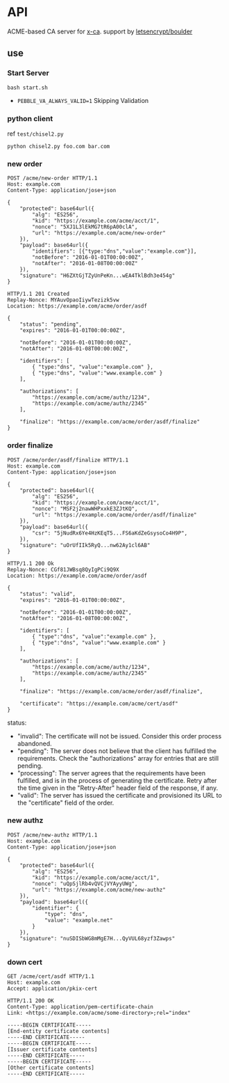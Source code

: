 # API

ACME-based CA server for [x-ca](https://github.com/x-ca/x-ca). support by [letsencrypt/boulder](https://github.com/letsencrypt/boulder)

## use

### Start Server

```
bash start.sh
```

- `PEBBLE_VA_ALWAYS_VALID=1` Skipping Validation

### python client

ref `test/chisel2.py`

```
python chisel2.py foo.com bar.com
```

### new order

```
POST /acme/new-order HTTP/1.1
Host: example.com
Content-Type: application/jose+json

{
    "protected": base64url({
        "alg": "ES256",
        "kid": "https://example.com/acme/acct/1",
        "nonce": "5XJ1L3lEkMG7tR6pA00clA",
        "url": "https://example.com/acme/new-order"
    }),
    "payload": base64url({
        "identifiers": [{"type:"dns","value":"example.com"}],
        "notBefore": "2016-01-01T00:00:00Z",
        "notAfter": "2016-01-08T00:00:00Z"
    }),
    "signature": "H6ZXtGjTZyUnPeKn...wEA4TklBdh3e454g"
}

HTTP/1.1 201 Created
Replay-Nonce: MYAuvOpaoIiywTezizk5vw
Location: https://example.com/acme/order/asdf

{
    "status": "pending",
    "expires": "2016-01-01T00:00:00Z",

    "notBefore": "2016-01-01T00:00:00Z",
    "notAfter": "2016-01-08T00:00:00Z",

    "identifiers": [
        { "type:"dns", "value":"example.com" },
        { "type:"dns", "value":"www.example.com" }
    ],

    "authorizations": [
        "https://example.com/acme/authz/1234",
        "https://example.com/acme/authz/2345"
    ],

    "finalize": "https://example.com/acme/order/asdf/finalize"
}
```

### order finalize

```
POST /acme/order/asdf/finalize HTTP/1.1
Host: example.com
Content-Type: application/jose+json

{
    "protected": base64url({
        "alg": "ES256",
        "kid": "https://example.com/acme/acct/1",
        "nonce": "MSF2j2nawWHPxxkE3ZJtKQ",
        "url": "https://example.com/acme/order/asdf/finalize"
    }),
    "payload": base64url({
        "csr": "5jNudRx6Ye4HzKEqT5...FS6aKdZeGsysoCo4H9P",
    }),
    "signature": "uOrUfIIk5RyQ...nw62Ay1cl6AB"
}

HTTP/1.1 200 Ok
Replay-Nonce: CGf81JWBsq8QyIgPCi9Q9X
Location: https://example.com/acme/order/asdf

{
    "status": "valid",
    "expires": "2016-01-01T00:00:00Z",

    "notBefore": "2016-01-01T00:00:00Z",
    "notAfter": "2016-01-08T00:00:00Z",
    
    "identifiers": [
        { "type":"dns", "value":"example.com" },
        { "type":"dns", "value":"www.example.com" }
    ],
    
    "authorizations": [
        "https://example.com/acme/authz/1234",
        "https://example.com/acme/authz/2345"
    ],
    
    "finalize": "https://example.com/acme/order/asdf/finalize",
    
    "certificate": "https://example.com/acme/cert/asdf"
}
```

status:
- "invalid": The certificate will not be issued.  Consider this order process abandoned.
- "pending": The server does not believe that the client has fulfilled the requirements.  Check the "authorizations" array for entries that are still pending.
- "processing": The server agrees that the requirements have been fulfilled, and is in the process of generating the certificate. Retry after the time given in the "Retry-After" header field of the response, if any.
- "valid": The server has issued the certificate and provisioned its URL to the "certificate" field of the order.

### new authz

```
POST /acme/new-authz HTTP/1.1
Host: example.com
Content-Type: application/jose+json

{
    "protected": base64url({
        "alg": "ES256",
        "kid": "https://example.com/acme/acct/1",
        "nonce": "uQpSjlRb4vQVCjVYAyyUWg",
        "url": "https://example.com/acme/new-authz"
    }),
    "payload": base64url({
        "identifier": {
            "type": "dns",
            "value": "example.net"
        }
    }),
    "signature": "nuSDISbWG8mMgE7H...QyVUL68yzf3Zawps"
}
```

### down cert

```
GET /acme/cert/asdf HTTP/1.1
Host: example.com
Accept: application/pkix-cert

HTTP/1.1 200 OK
Content-Type: application/pem-certificate-chain
Link: <https://example.com/acme/some-directory>;rel="index"

-----BEGIN CERTIFICATE-----
[End-entity certificate contents]
-----END CERTIFICATE-----
-----BEGIN CERTIFICATE-----
[Issuer certificate contents]
-----END CERTIFICATE-----
-----BEGIN CERTIFICATE-----
[Other certificate contents]
-----END CERTIFICATE-----
```
